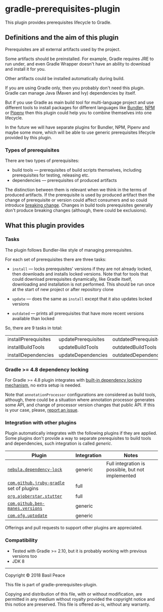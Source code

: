 gradle-prerequisites-plugin
===========================

This plugin provides prerequisites lifecycle to Gradle.

## Definitions and the aim of this plugin

Prerequisites are all external artifacts used by the project.

Some artifacts should be preinstalled.
For example, Gradle requires JRE to run under, and even Gradle Wrapper
doesn't have an ability to download and install it for you.

Other artifacts could be installed automatically during build.

If you are using Gradle only, then you probably don't need this plugin.
Gradle can manage Java (Maven and Ivy) dependencies by itself.

But if you use Gradle as main build tool for multi-language project
and use different tools to install packages for different languages
like [Bundler](https://bundler.io/), [NPM](https://npmjs.com/)
or [Pipenv](https://pipenv.org/) then this plugin could help you
to combine themselves into one lifecycle.

In the future we will have separate plugins for Bundler, NPM, Pipenv
and maybe some more, which will be able to use
generic prerequisites lifecycle provided by this plugin.

### Types of prerequisites

There are two types of prerequisites:
*   build tools — prerequisites of build scripts themselves, including
prerequisites for testing, releasing etc.
*   dependencies — prerequisites of produced artifacts

The distinction between them is relevant when we think
in the terms of produced artifacts.
If the prerequisite is used by produced artifact
then the change of prerequisite or version could affect consumers and so
could introduce [breaking change](https://conventionalcommits.org).
Сhanges in build tools prerequisites generally don't produce breaking
changes (although, there could be exclusions).

## What this plugin provides

### Tasks

The plugin follows Bundler-like style of managing prerequisites.

For each set of prerequisites there are three tasks:

*   `install` — locks prerequisites' versions if they are not
    already locked, then downloads and installs locked versions.
    Note that for tools that could download prerequisites dynamically,
    like Gradle itself, downloading and installation is not performed.
    This should be run once at the start of new project
    or after repository clone

*   `update` — does the same as `install` except that it also updates
    locked versions

*   `outdated` — prints all prerequisites that have
    more recent versions available than locked

So, there are 9 tasks in total:

<table><tboby>
<tr><td>installPrerequisites</td><td>updatePrerequisites</td><td>outdatedPrerequisites</td></tr>
<tr><td>installBuildTools   </td><td>updateBuildTools   </td><td>outdatedBuildTools   </td></tr>
<tr><td>installDependencies </td><td>updateDependencies </td><td>outdatedDependencies </td></tr>
</tboby></table>

### Gradle >= 4.8 dependency locking

For Gradle >= 4.8 plugin integrates with
[built-in dependency locking mechanism](
https://docs.gradle.org/4.8/userguide/dependency_locking.html),
no extra setup is needed.

Note that `annotationProcessor` configurations are considered as build
tools, although, there could be a situation where annotation processor
generates some API, and change of processor version changes
that public API.
If this is your case, please, [report an issue](
https://github.com/FIDATA/gradle-prerequisites-plugin/issues/new).

### Integration with other plugins

Plugin automatically integrates with the following plugins
if they are applied.
Some plugins don't provide a way to separate prerequisites to
build tools and dependencies, such integration is called *generic*.

| Plugin | Integration | Notes |
| ------ | ----------- | ----- |
| [`nebula.dependency-lock`](https://github.com/nebula-plugins/gradle-dependency-lock-plugin) | generic | Full integration is possible, but not implemented |
| [`com.github.jruby-gradle`](http://jruby-gradle.org/) set of plugins                        | full    |                                                   |
| [`org.ajoberstar.stutter`]([https://github.com/ajoberstar/gradle-stutter)                   | full    |                                                   |
| [`com.github.ben-manes.versions`](https://github.com/ben-manes/gradle-versions-plugin)      | generic |                                                   |
| [`com.ofg.uptodate`](https://github.com/4finance/uptodate-gradle-plugin)                    | generic |                                                   |

Offerings and pull requests to support other plugins are appreciated.

### Compatibility

*   Tested with Gradle >= 2.10, but it is probably working
    with previous versions too
*   JDK 8


------------------------------------------------------------------------
Copyright © 2018  Basil Peace

This file is part of gradle-prerequisites-plugin.

Copying and distribution of this file, with or without modification,
are permitted in any medium without royalty provided the copyright
notice and this notice are preserved.  This file is offered as-is,
without any warranty.
